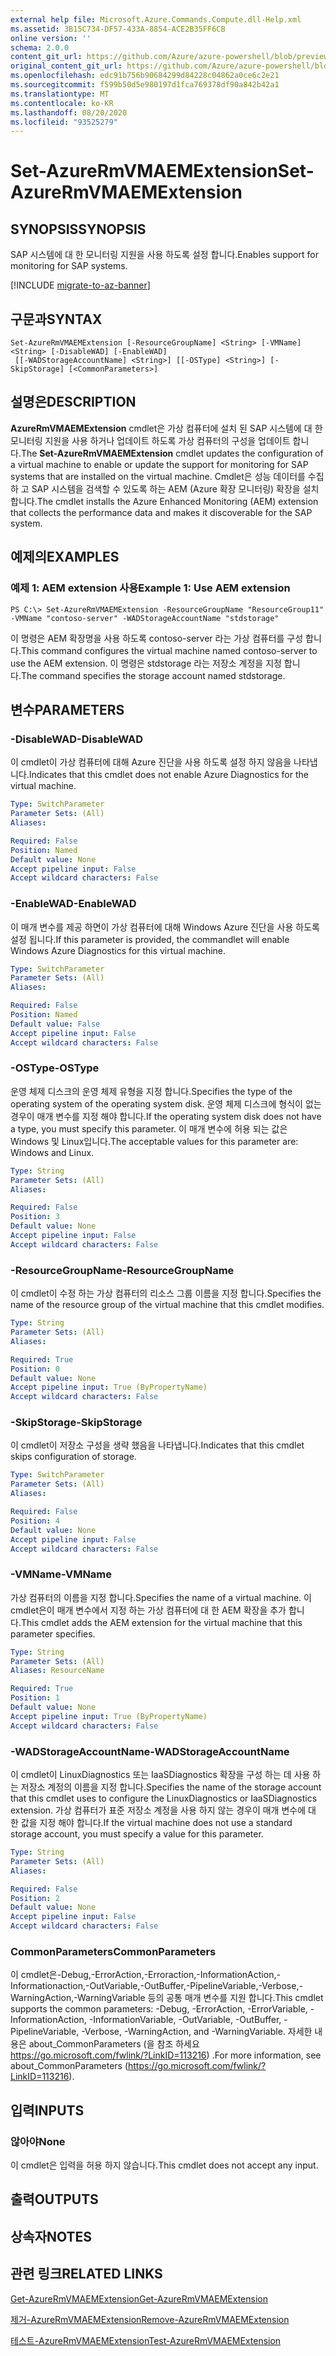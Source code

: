 ```yaml
---
external help file: Microsoft.Azure.Commands.Compute.dll-Help.xml
ms.assetid: 3B15C734-DF57-433A-8854-ACE2B35FF6CB
online version: ''
schema: 2.0.0
content_git_url: https://github.com/Azure/azure-powershell/blob/preview/src/ResourceManager/Compute/Stack/Commands.Compute/help/Set-AzureRmVMAEMExtension.md
original_content_git_url: https://github.com/Azure/azure-powershell/blob/preview/src/ResourceManager/Compute/Stack/Commands.Compute/help/Set-AzureRmVMAEMExtension.md
ms.openlocfilehash: edc91b756b90684299d84228c04862a0ce6c2e21
ms.sourcegitcommit: f599b50d5e980197d1fca769378df90a842b42a1
ms.translationtype: MT
ms.contentlocale: ko-KR
ms.lasthandoff: 08/20/2020
ms.locfileid: "93525279"
---
```

# <span data-ttu-id="0e42a-101">Set-AzureRmVMAEMExtension</span><span class="sxs-lookup"><span data-stu-id="0e42a-101">Set-AzureRmVMAEMExtension</span></span>

## <span data-ttu-id="0e42a-102">SYNOPSIS</span><span class="sxs-lookup"><span data-stu-id="0e42a-102">SYNOPSIS</span></span>
<span data-ttu-id="0e42a-103">SAP 시스템에 대 한 모니터링 지원을 사용 하도록 설정 합니다.</span><span class="sxs-lookup"><span data-stu-id="0e42a-103">Enables support for monitoring for SAP systems.</span></span>

[!INCLUDE [migrate-to-az-banner](../../includes/migrate-to-az-banner.md)]

## <span data-ttu-id="0e42a-104">구문과</span><span class="sxs-lookup"><span data-stu-id="0e42a-104">SYNTAX</span></span>

```
Set-AzureRmVMAEMExtension [-ResourceGroupName] <String> [-VMName] <String> [-DisableWAD] [-EnableWAD]
 [[-WADStorageAccountName] <String>] [[-OSType] <String>] [-SkipStorage] [<CommonParameters>]
```

## <span data-ttu-id="0e42a-105">설명은</span><span class="sxs-lookup"><span data-stu-id="0e42a-105">DESCRIPTION</span></span>
<span data-ttu-id="0e42a-106">**AzureRmVMAEMExtension** cmdlet은 가상 컴퓨터에 설치 된 SAP 시스템에 대 한 모니터링 지원을 사용 하거나 업데이트 하도록 가상 컴퓨터의 구성을 업데이트 합니다.</span><span class="sxs-lookup"><span data-stu-id="0e42a-106">The **Set-AzureRmVMAEMExtension** cmdlet updates the configuration of a virtual machine to enable or update the support for monitoring for SAP systems that are installed on the virtual machine.</span></span>
<span data-ttu-id="0e42a-107">Cmdlet은 성능 데이터를 수집 하 고 SAP 시스템을 검색할 수 있도록 하는 AEM (Azure 확장 모니터링) 확장을 설치 합니다.</span><span class="sxs-lookup"><span data-stu-id="0e42a-107">The cmdlet installs the Azure Enhanced Monitoring (AEM) extension that collects the performance data and makes it discoverable for the SAP system.</span></span>

## <span data-ttu-id="0e42a-108">예제의</span><span class="sxs-lookup"><span data-stu-id="0e42a-108">EXAMPLES</span></span>

### <span data-ttu-id="0e42a-109">예제 1: AEM extension 사용</span><span class="sxs-lookup"><span data-stu-id="0e42a-109">Example 1: Use AEM extension</span></span>
```
PS C:\> Set-AzureRmVMAEMExtension -ResourceGroupName "ResourceGroup11" -VMName "contoso-server" -WADStorageAccountName "stdstorage"
```

<span data-ttu-id="0e42a-110">이 명령은 AEM 확장명을 사용 하도록 contoso-server 라는 가상 컴퓨터를 구성 합니다.</span><span class="sxs-lookup"><span data-stu-id="0e42a-110">This command configures the virtual machine named contoso-server to use the AEM extension.</span></span>
<span data-ttu-id="0e42a-111">이 명령은 stdstorage 라는 저장소 계정을 지정 합니다.</span><span class="sxs-lookup"><span data-stu-id="0e42a-111">The command specifies the storage account named stdstorage.</span></span>

## <span data-ttu-id="0e42a-112">변수</span><span class="sxs-lookup"><span data-stu-id="0e42a-112">PARAMETERS</span></span>

### <span data-ttu-id="0e42a-113">-DisableWAD</span><span class="sxs-lookup"><span data-stu-id="0e42a-113">-DisableWAD</span></span>
<span data-ttu-id="0e42a-114">이 cmdlet이 가상 컴퓨터에 대해 Azure 진단을 사용 하도록 설정 하지 않음을 나타냅니다.</span><span class="sxs-lookup"><span data-stu-id="0e42a-114">Indicates that this cmdlet does not enable Azure Diagnostics for the virtual machine.</span></span>

```yaml
Type: SwitchParameter
Parameter Sets: (All)
Aliases: 

Required: False
Position: Named
Default value: None
Accept pipeline input: False
Accept wildcard characters: False
```

### <span data-ttu-id="0e42a-115">-EnableWAD</span><span class="sxs-lookup"><span data-stu-id="0e42a-115">-EnableWAD</span></span>
<span data-ttu-id="0e42a-116">이 매개 변수를 제공 하면이 가상 컴퓨터에 대해 Windows Azure 진단을 사용 하도록 설정 됩니다.</span><span class="sxs-lookup"><span data-stu-id="0e42a-116">If this parameter is provided, the commandlet will enable Windows Azure Diagnostics for this virtual machine.</span></span>

```yaml
Type: SwitchParameter
Parameter Sets: (All)
Aliases: 

Required: False
Position: Named
Default value: False
Accept pipeline input: False
Accept wildcard characters: False
```

### <span data-ttu-id="0e42a-117">-OSType</span><span class="sxs-lookup"><span data-stu-id="0e42a-117">-OSType</span></span>
<span data-ttu-id="0e42a-118">운영 체제 디스크의 운영 체제 유형을 지정 합니다.</span><span class="sxs-lookup"><span data-stu-id="0e42a-118">Specifies the type of the operating system of the operating system disk.</span></span>
<span data-ttu-id="0e42a-119">운영 체제 디스크에 형식이 없는 경우이 매개 변수를 지정 해야 합니다.</span><span class="sxs-lookup"><span data-stu-id="0e42a-119">If the operating system disk does not have a type, you must specify this parameter.</span></span>
<span data-ttu-id="0e42a-120">이 매개 변수에 허용 되는 값은 Windows 및 Linux입니다.</span><span class="sxs-lookup"><span data-stu-id="0e42a-120">The acceptable values for this parameter are: Windows and Linux.</span></span>

```yaml
Type: String
Parameter Sets: (All)
Aliases: 

Required: False
Position: 3
Default value: None
Accept pipeline input: False
Accept wildcard characters: False
```

### <span data-ttu-id="0e42a-121">-ResourceGroupName</span><span class="sxs-lookup"><span data-stu-id="0e42a-121">-ResourceGroupName</span></span>
<span data-ttu-id="0e42a-122">이 cmdlet이 수정 하는 가상 컴퓨터의 리소스 그룹 이름을 지정 합니다.</span><span class="sxs-lookup"><span data-stu-id="0e42a-122">Specifies the name of the resource group of the virtual machine that this cmdlet modifies.</span></span>

```yaml
Type: String
Parameter Sets: (All)
Aliases: 

Required: True
Position: 0
Default value: None
Accept pipeline input: True (ByPropertyName)
Accept wildcard characters: False
```

### <span data-ttu-id="0e42a-123">-SkipStorage</span><span class="sxs-lookup"><span data-stu-id="0e42a-123">-SkipStorage</span></span>
<span data-ttu-id="0e42a-124">이 cmdlet이 저장소 구성을 생략 했음을 나타냅니다.</span><span class="sxs-lookup"><span data-stu-id="0e42a-124">Indicates that this cmdlet skips configuration of storage.</span></span>

```yaml
Type: SwitchParameter
Parameter Sets: (All)
Aliases: 

Required: False
Position: 4
Default value: None
Accept pipeline input: False
Accept wildcard characters: False
```

### <span data-ttu-id="0e42a-125">-VMName</span><span class="sxs-lookup"><span data-stu-id="0e42a-125">-VMName</span></span>
<span data-ttu-id="0e42a-126">가상 컴퓨터의 이름을 지정 합니다.</span><span class="sxs-lookup"><span data-stu-id="0e42a-126">Specifies the name of a virtual machine.</span></span>
<span data-ttu-id="0e42a-127">이 cmdlet은이 매개 변수에서 지정 하는 가상 컴퓨터에 대 한 AEM 확장을 추가 합니다.</span><span class="sxs-lookup"><span data-stu-id="0e42a-127">This cmdlet adds the AEM extension for the virtual machine that this parameter specifies.</span></span>

```yaml
Type: String
Parameter Sets: (All)
Aliases: ResourceName

Required: True
Position: 1
Default value: None
Accept pipeline input: True (ByPropertyName)
Accept wildcard characters: False
```

### <span data-ttu-id="0e42a-128">-WADStorageAccountName</span><span class="sxs-lookup"><span data-stu-id="0e42a-128">-WADStorageAccountName</span></span>
<span data-ttu-id="0e42a-129">이 cmdlet이 LinuxDiagnostics 또는 IaaSDiagnostics 확장을 구성 하는 데 사용 하는 저장소 계정의 이름을 지정 합니다.</span><span class="sxs-lookup"><span data-stu-id="0e42a-129">Specifies the name of the storage account that this cmdlet uses to configure the LinuxDiagnostics or IaaSDiagnostics extension.</span></span>
<span data-ttu-id="0e42a-130">가상 컴퓨터가 표준 저장소 계정을 사용 하지 않는 경우이 매개 변수에 대 한 값을 지정 해야 합니다.</span><span class="sxs-lookup"><span data-stu-id="0e42a-130">If the virtual machine does not use a standard storage account, you must specify a value for this parameter.</span></span>

```yaml
Type: String
Parameter Sets: (All)
Aliases: 

Required: False
Position: 2
Default value: None
Accept pipeline input: False
Accept wildcard characters: False
```

### <span data-ttu-id="0e42a-131">CommonParameters</span><span class="sxs-lookup"><span data-stu-id="0e42a-131">CommonParameters</span></span>
<span data-ttu-id="0e42a-132">이 cmdlet은-Debug,-ErrorAction,-Erroraction,-InformationAction,-Informationaction,-OutVariable,-OutBuffer,-PipelineVariable,-Verbose,-WarningAction,-WarningVariable 등의 공통 매개 변수를 지원 합니다.</span><span class="sxs-lookup"><span data-stu-id="0e42a-132">This cmdlet supports the common parameters: -Debug, -ErrorAction, -ErrorVariable, -InformationAction, -InformationVariable, -OutVariable, -OutBuffer, -PipelineVariable, -Verbose, -WarningAction, and -WarningVariable.</span></span> <span data-ttu-id="0e42a-133">자세한 내용은 about_CommonParameters (을 참조 하세요 https://go.microsoft.com/fwlink/?LinkID=113216) .</span><span class="sxs-lookup"><span data-stu-id="0e42a-133">For more information, see about_CommonParameters (https://go.microsoft.com/fwlink/?LinkID=113216).</span></span>

## <span data-ttu-id="0e42a-134">입력</span><span class="sxs-lookup"><span data-stu-id="0e42a-134">INPUTS</span></span>

### <span data-ttu-id="0e42a-135">않아야</span><span class="sxs-lookup"><span data-stu-id="0e42a-135">None</span></span>
<span data-ttu-id="0e42a-136">이 cmdlet은 입력을 허용 하지 않습니다.</span><span class="sxs-lookup"><span data-stu-id="0e42a-136">This cmdlet does not accept any input.</span></span>

## <span data-ttu-id="0e42a-137">출력</span><span class="sxs-lookup"><span data-stu-id="0e42a-137">OUTPUTS</span></span>

## <span data-ttu-id="0e42a-138">상속자</span><span class="sxs-lookup"><span data-stu-id="0e42a-138">NOTES</span></span>

## <span data-ttu-id="0e42a-139">관련 링크</span><span class="sxs-lookup"><span data-stu-id="0e42a-139">RELATED LINKS</span></span>

[<span data-ttu-id="0e42a-140">Get-AzureRmVMAEMExtension</span><span class="sxs-lookup"><span data-stu-id="0e42a-140">Get-AzureRmVMAEMExtension</span></span>](./Get-AzureRmVMAEMExtension.md)

[<span data-ttu-id="0e42a-141">제거-AzureRmVMAEMExtension</span><span class="sxs-lookup"><span data-stu-id="0e42a-141">Remove-AzureRmVMAEMExtension</span></span>](./Remove-AzureRmVMAEMExtension.md)

[<span data-ttu-id="0e42a-142">테스트-AzureRmVMAEMExtension</span><span class="sxs-lookup"><span data-stu-id="0e42a-142">Test-AzureRmVMAEMExtension</span></span>](./Test-AzureRmVMAEMExtension.md)


